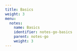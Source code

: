 ```yaml
---
title: Basics
weight: 3
menu:
  notes:
    name: Basics
    identifier: notes-go-basics
    parent: notes-go
    weight: 3
---
```

